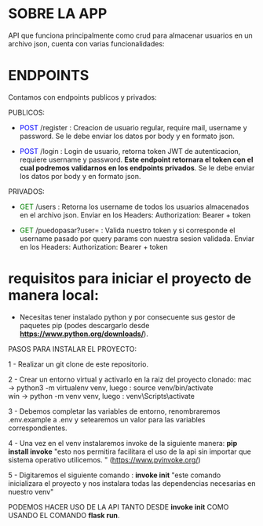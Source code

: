 # SOBRE LA APP

API que funciona principalmente como crud para almacenar usuarios en un archivo json, cuenta con varias funcionalidades:

# ENDPOINTS

Contamos con endpoints publicos y privados:

PUBLICOS:

- <span style="color:blue">POST</span> /register : Creacion de usuario regular, require mail, username y password.
  Se le debe enviar los datos por body y en formato json.

- <span style="color:blue">POST</span> /login : Login de usuario, retorna token JWT de autenticacion, requiere username y password. **Este endpoint retornara el token con el cual podremos validarnos en los endpoints privados**.
  Se le debe enviar los datos por body y en formato json.

PRIVADOS:

- <span style="color:green">GET</span> /users : Retorna los username de todos los usuarios almacenados en el archivo json.
  Enviar en los Headers: Authorization: Bearer + token

- <span style="color:green">GET</span> /puedopasar?user=<xxxx> : Valida nuestro token y si corresponde el username pasado por query params con nuestra sesion validada.
  Enviar en los Headers: Authorization: Bearer + token

# requisitos para iniciar el proyecto de manera local:

- Necesitas tener instalado python y por consecuente sus gestor de paquetes pip (podes descargarlo desde **https://www.python.org/downloads/**).

PASOS PARA INSTALAR EL PROYECTO:

1 - Realizar un git clone de este repositorio.

2 - Crear un entorno virtual y activarlo en la raiz del proyecto clonado:
mac -> python3 -m virtualenv venv, luego : source venv/bin/activate  
win -> python -m venv venv, luego : venv\Scripts\activate

3 - Debemos completar las variables de entorno, renombraremos .env.example a .env y setearemos un valor para las variables correspondientes.

4 - Una vez en el venv instalaremos invoke de la siguiente manera: **pip install invoke**
"esto nos permitira facilitara el uso de la api sin importar que sistema operativo utilicemos. "
(https://www.pyinvoke.org/)

5 - Digitaremos el siguiente comando : **invoke init**
"este comando inicializara el proyecto y nos instalara todas las dependencias necesarias en nuestro venv"

PODEMOS HACER USO DE LA API TANTO DESDE **invoke init** COMO USANDO EL COMANDO **flask run**.
